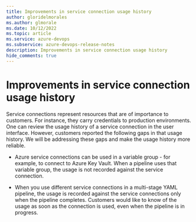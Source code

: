```yaml
---
title: Improvements in service connection usage history
author: gloridelmorales
ms.author: glmorale
ms.date: 10/12/2022
ms.topic: article
ms.service: azure-devops
ms.subservice: azure-devops-release-notes
description: Improvements in service connection usage history
hide_comments: true
---
```


# Improvements in service connection usage history

Service connections represent resources that are of importance to customers. For instance, they carry credentials to production environments. One can review the usage history of a service connection in the user interface. However, customers reported the following gaps in that usage history. We will be addressing these gaps and make the usage history more reliable.

- Azure service connections can be used in a variable group - for example, to connect to Azure Key Vault. When a pipeline uses that variable group, the usage is not recorded against the service connection.

- When you use different service connections in a multi-stage YAML pipeline, the usage is recorded against the service connections only when the pipeline completes. Customers would like to know of the usage as soon as the connection is used, even when the pipeline is in progress.